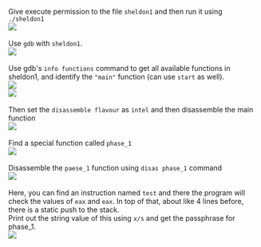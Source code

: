 Give execute permission to the file `sheldon1` and then run it using `./sheldon1` <br>
![](https://user-images.githubusercontent.com/37071700/76168871-5c05dc80-6199-11ea-93dd-af7874890469.PNG)<br><br>
Use `gdb` with `sheldon1`.<br>
![](https://user-images.githubusercontent.com/37071700/76168902-9b342d80-6199-11ea-945b-47ce8be62d4d.PNG)<br><br>
Use gdb's `info functions` command to get all available functions in sheldon1, and identify the `"main"` function (can use `start` as well).<br>
![](https://user-images.githubusercontent.com/37071700/76168923-c74fae80-6199-11ea-8c39-6cd5df608082.PNG)<br>
![](https://user-images.githubusercontent.com/37071700/76169039-a8055100-619a-11ea-8d05-8c9d1470eba8.PNG)<br><br>
Then set the `disassemble flavour` as `intel` and then disassemble the main function<br>
![](https://user-images.githubusercontent.com/37071700/76169103-26fa8980-619b-11ea-930c-366baaae9153.PNG)<br><br>
Find a special function called `phase_1`<br>
![](https://user-images.githubusercontent.com/37071700/76169144-780a7d80-619b-11ea-890e-c12902948205.PNG)<br><br>
Disassemble the `paese_1` function using `disas phase_1` command <br>
![](https://user-images.githubusercontent.com/37071700/76169189-c7e94480-619b-11ea-952b-e8bf744f8e85.PNG)<br><br>
Here, you can find an instruction named `test` and there the program will check the values of `eax` and `eax`. In top of that, about like 4 lines before, there is a static push to the stack.<br>
Print out the string value of this using `x/s` and get the passphrase for phase_1.<br>
![](https://user-images.githubusercontent.com/37071700/76169298-c9ffd300-619c-11ea-955a-6a036ed18e90.PNG)

